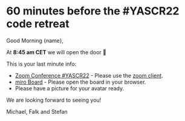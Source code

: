 # 60 minutes before the #YASCR22 code retreat

Good Morning {name},

At **8:45 am CET** we will open the door 👐

This is your last minute info:

- [Zoom Conference #YASCR22](https://us02web.zoom.us/j/89931437006?pwd=VXcxblhEZExKa2lLQ2NXVnBQOENEUT09) - Please use the [zoom client](https://support.zoom.us/hc/en-us/articles/4415294177549-Downloading-the-Zoom-desktop-client-and-mobile-app).
- [miro Board](https://miro.com/app/board/uXjVPCStkKk=/) - Please open the board in your browser.
- Please have a picture for your avatar ready.

We are looking forward to seeing you!

Michael, Falk and Stefan
